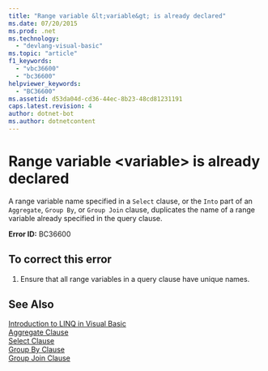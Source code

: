 ```yaml
---
title: "Range variable &lt;variable&gt; is already declared"
ms.date: 07/20/2015
ms.prod: .net
ms.technology: 
  - "devlang-visual-basic"
ms.topic: "article"
f1_keywords: 
  - "vbc36600"
  - "bc36600"
helpviewer_keywords: 
  - "BC36600"
ms.assetid: d53da04d-cd36-44ec-8b23-48cd81231191
caps.latest.revision: 4
author: dotnet-bot
ms.author: dotnetcontent
---
```

# Range variable &lt;variable&gt; is already declared
A range variable name specified in a `Select` clause, or the `Into` part of an `Aggregate`, `Group By`, or `Group Join` clause, duplicates the name of a range variable already specified in the query clause.  
  
 **Error ID:** BC36600  
  
## To correct this error  
  
1.  Ensure that all range variables in a query clause have unique names.  
  
## See Also  
 [Introduction to LINQ in Visual Basic](../../visual-basic/programming-guide/language-features/linq/introduction-to-linq.md)  
 [Aggregate Clause](../../visual-basic/language-reference/queries/aggregate-clause.md)  
 [Select Clause](../../visual-basic/language-reference/queries/select-clause.md)  
 [Group By Clause](../../visual-basic/language-reference/queries/group-by-clause.md)  
 [Group Join Clause](../../visual-basic/language-reference/queries/group-join-clause.md)

